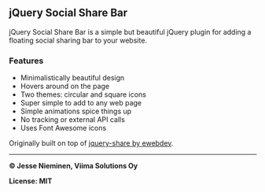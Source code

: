 ## jQuery Social Share Bar

jQuery Social Share Bar is a simple but beautiful jQuery plugin for adding a floating social sharing bar to your website.

### Features

- Minimalistically beautiful design
- Hovers around on the page
- Two themes: circular and square icons
- Super simple to add to any web page
- Simple animations spice things up
- No tracking or external API calls
- Uses Font Awesome icons

Originally built on top of [jquery-share by ewebdev](https://github.com/ewebdev/jquery-share).

***

**&copy; Jesse Nieminen, Viima Solutions Oy**

**License: MIT**
